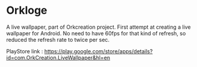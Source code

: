 Orkloge
=======
A live wallpaper, part of Orkcreation project. First attempt at creating a live wallpaper for Android.
No need to have 60fps for that kind of refresh, so reduced the refresh rate to twice per sec.

PlayStore link : https://play.google.com/store/apps/details?id=com.OrkCreation.LiveWallpaper&hl=en
